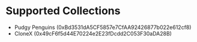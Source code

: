 # Supported Collections

* Pudgy Penguins (0xBd3531dA5CF5857e7CfAA92426877b022e612cf8)
* CloneX (0x49cF6f5d44E70224e2E23fDcdd2C053F30aDA28B)
